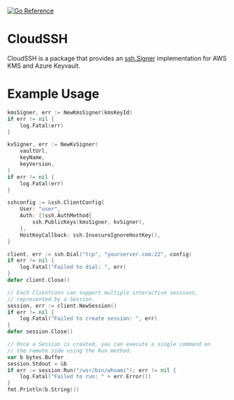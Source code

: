 [![Go Reference](https://pkg.go.dev/badge/github.com/stormentt/cloudssh.svg)](https://pkg.go.dev/github.com/stormentt/cloudssh)

# CloudSSH
CloudSSH is a package that provides an [ssh.Signer](https://pkg.go.dev/golang.org/x/crypto/ssh#Signer) implementation for AWS KMS and Azure Keyvault.

# Example Usage
```go
kmsSigner, err := NewKmsSigner(kmsKeyId)
if err != nil {
	log.Fatal(err)
}

kvSigner, err := NewKvSigner(
	vaultUrl,
	keyName,
	keyVersion,
)
if err != nil {
	log.Fatal(err)
}

sshconfig := &ssh.ClientConfig{
	User: "user",
	Auth: []ssh.AuthMethod{
		ssh.PublicKeys(kmsSigner, kvSigner),
	},
	HostKeyCallback: ssh.InsecureIgnoreHostKey(),
}

client, err := ssh.Dial("tcp", "yourserver.com:22", config)
if err != nil {
	log.Fatal("Failed to dial: ", err)
}
defer client.Close()

// Each ClientConn can support multiple interactive sessions,
// represented by a Session.
session, err := client.NewSession()
if err != nil {
	log.Fatal("Failed to create session: ", err)
}
defer session.Close()

// Once a Session is created, you can execute a single command on
// the remote side using the Run method.
var b bytes.Buffer
session.Stdout = &b
if err := session.Run("/usr/bin/whoami"); err != nil {
	log.Fatal("Failed to run: " + err.Error())
}
fmt.Println(b.String())
```



